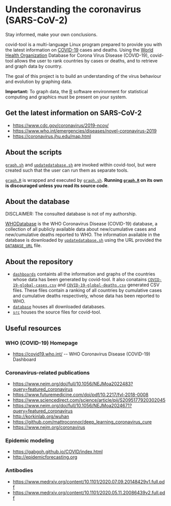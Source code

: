 # Understanding the coronavirus (SARS-CoV-2)
Stay informed, make your own conclusions.

covid-tool is a multi-language Linux program prepared to provide you with the latest information on [COVID-19](https://en.wikipedia.org/wiki/Coronavirus_disease_2019) cases and deaths.
Using the [World Health Organization](https://en.wikipedia.org/wiki/World_Health_Organization) Database for Corona Virus Disease (COVID-19), covid-tool allows the user to rank countries by cases or deaths, and to retrieve and graph data by country.

The goal of this project is to build an understanding of the virus behaviour and evolution by graphing data.

**Important:** To graph data, the [R](https://cran.r-project.org/) software environment for statistical computing and graphics must be present on your system.

## Get the latest information on SARS-CoV-2
- https://www.cdc.gov/coronavirus/2019-ncov/
- https://www.who.int/emergencies/diseases/novel-coronavirus-2019
- https://coronavirus.jhu.edu/map.html

## About the scripts

[`graph.sh`](graph.sh) and [`updatedatabase.sh`](updatedatabase.sh) are invoked within covid-tool, but were created such that the user can run them as separate tools.

[`graph.R`](graph.R) is wrapped and executed by [`graph.sh`](graph.sh). **Running [`graph.R`](graph.R) on its own is discouraged unless you read its source code**.

## About the database
DISCLAIMER: The consulted database is not of my authorship.

[WHODatabase](https://covid19.who.int/WHO-COVID-19-global-data.csv) is the WHO Coronavirus Disease (COVID-19) database, a collection of all publicly available data about new/cumulative cases and new/cumulative deaths reported to WHO. 
The information available in the database is downloaded by [`updatedatabase.sh`](updatedatabase.sh) using the URL provided the [`DATABASE_URL`](DATABASE_URL) file.

## About the repository
- [`dashboards`](dashboards) containts all the information and graphs of the countries whose data has been generated by covid-tool. It also conatains [`COVID-19-global-cases.csv`](dashboards/COVID-19-global-cases.csv) and [`COVID-19-global-deaths.csv`](dashboards/COVID-19-global-deaths.csv) generated CSV files. These files contain a ranking of all countries by cumulative cases and cumulative deaths respectively, whose data has been reported to WHO.
- [`database`](database) houses all downloaded databases.
- [`src`](src) houses the source files for covid-tool.

## Useful resources
### WHO (COVID-19) Homepage
- https://covid19.who.int/ -- WHO Coronavirus Disease (COVID-19) Dashboard
### Coronavirus-related publications 
- https://www.nejm.org/doi/full/10.1056/NEJMoa2022483?query=featured_coronavirus
- https://www.futuremedicine.com/doi/pdf/10.2217/fvl-2018-0008
- https://www.sciencedirect.com/science/article/pii/S2095177920302045
- https://www.nejm.org/doi/full/10.1056/NEJMoa2024671?query=featured_coronavirus
- http://korkinlab.org/wuhan
- https://github.com/mattroconnor/deep_learning_coronavirus_cure
- https://www.nejm.org/coronavirus

### Epidemic modeling
- https://gabgoh.github.io/COVID/index.html
- http://epidemicforecasting.org

### Antibodies
- https://www.medrxiv.org/content/10.1101/2020.07.09.20148429v1.full.pdf
- https://www.medrxiv.org/content/10.1101/2020.05.11.20086439v2.full.pdf
